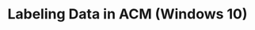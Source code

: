---
title: Labeling Data in ACM (Windows 10)
description: Application data and its associated compatibility issues can vary within an organization.
redirect_url: https://technet.microsoft.com/en-us/itpro/windows/deploy/manage-windows-upgrades-with-upgrade-analytics.md
---